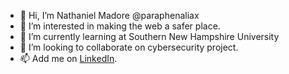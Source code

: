 - 👋 Hi, I’m Nathaniel Madore @paraphenaliax
- 👀 I’m interested in making the web a safer place.
- 🌱 I’m currently learning at Southern New Hampshire University
- 💞️ I’m looking to collaborate on cybersecurity project.
- 📫 Add me on <a href="https://www.linkedin.com/in/nathanielmadore/">LinkedIn</a>. 

<!---
paraphenaliax/paraphenaliax is a ✨ special ✨ repository because its `README.md` (this file) appears on your GitHub profile.
You can click the Preview link to take a look at your changes.
--->
